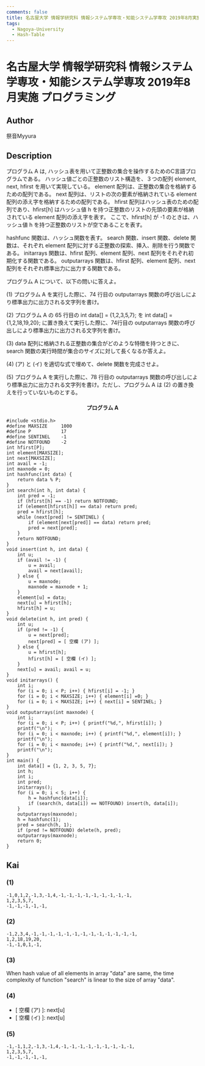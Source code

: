 ```yaml
---
comments: false
title: 名古屋大学 情報学研究科 情報システム学専攻・知能システム学専攻 2019年8月実施 プログラミング
tags:
  - Nagoya-University
  - Hash-Table
---
```

# 名古屋大学 情報学研究科 情報システム学専攻・知能システム学専攻 2019年8月実施 プログラミング

## **Author**
祭音Myyura

## **Description**
プログラム A は, ハッシュ表を用いて正整数の集合を操作するためのC言語プログラムである。
ハッシュ値ごとの正整数のリスト構造を、３つの配列 element, next, hfirst を用いて実現している。
element 配列は、正整数の集合を格納するための配列である。
next 配列は、リストの次の要素が格納されている element 配列の添え字を格納するための配列である。
hfirst 配列はハッシュ表のための配列であり、hfirst\[h\] はハッシュ値 h を持つ正整数のリストの先頭の要素が格納されている element 配列の添え字を表す。
ここで、hfirst\[h\] が -1 のときは、ハッシュ値 h を持つ正整数のリストが空であることを表す。

hashfunc 関数は、ハッシュ関数を表す。
search 関数、insert 関数、delete 関数は、それぞれ element 配列に対する正整数の探索、挿入、削除を行う関数である。
initarrays 関数は、hfirst 配列、element 配列、next 配列をそれぞれ初期化する関数である。
outputarrays 関数は、hfirst 配列、element 配列、next 配列をそれぞれ標準出力に出力する関数である。

プログラム A について、以下の問いに答えよ。

(1) プログラム A を実行した際に、74 行目の outputarrays 関数の呼び出しにより標準出力に出力される文字列を書け。

(2) プログラム A の 65 行目の int data[] = {1,2,3,5,7}; を int data[] = {1,2,18,19,20}; に置き換えて実行した際に、74行目の outputarrays 関数の呼び出しにより標準出力に出力される文字列を書け。

(3) data 配列に格納される正整数の集合がどのような特徴を持つときに、search 関数の実行時間が集合のサイズに対して長くなるか答えよ。

(4) (ア) と (イ) を適切な式で埋めて、delete 関数を完成させよ。

(5) プログラム A を実行した際に、78 行目の outputarrays 関数の呼び出しにより標準出力に出力される文字列を書け。ただし、プログラム A は (2) の置き換えを行っていないものとする。

#### <center> プログラム A
```text
#include <stdio.h>
#define MAXSIZE     1000
#define P           17
#define SENTINEL    -1
#define NOTFOUND    -2
int hfirst[P];
int element[MAXSIZE];
int next[MAXSIZE];
int avail = -1;
int maxnode = 0;
int hashfunc(int data) {
    return data % P;
}
int search(int h, int data) {
    int pred = -1;
    if (hfirst[h] == -1) return NOTFOUND;
    if (element[hfirst[h]] == data) return pred;
    pred = hfirst[h];
    while (next[pred] != SENTINEL) {
        if (element[next[pred]] == data) return pred;
        pred = next[pred];
    }
    return NOTFOUND;
}
void insert(int h, int data) {
    int u;
    if (avail != -1) {
        u = avail;
        avail = next[avail];
    } else {
        u = maxnode;
        maxnode = maxnode + 1;
    }
    element[u] = data;
    next[u] = hfirst[h];
    hfirst[h] = u;
}
void delete(int h, int pred) {
    int u;
    if (pred != -1) {
        u = next[pred];
        next[pred] = [ 空欄 (ア) ];
    } else {
        u = hfirst[h];
        hfirst[h] = [ 空欄 (イ) ];
    }
    next[u] = avail; avail = u;
}
void initarrays() {
    int i;
    for (i = 0; i < P; i++) { hfirst[i] = -1; }
    for (i = 0; i < MAXSIZE; i++) { element[i] =0; }
    for (i = 0; i < MAXSIZE; i++) { next[i] = SENTINEL; }
}
void outputarrays(int maxnode) {
    int i;
    for (i = 0; i < P; i++) { printf("%d,", hfirst[i]); }
    printf("\n");
    for (i = 0; i < maxnode; i++) { printf("%d,", element[i]); }
    printf("\n");
    for (i = 0; i < maxnode; i++) { printf("%d,", next[i]); }
    printf("\n");
}
int main() {
    int data[] = {1, 2, 3, 5, 7};
    int h;
    int i;
    int pred;
    initarrays();
    for (i = 0; i < 5; i++) {
        h = hashfunc(data[i]);
        if (search(h, data[i]) == NOTFOUND) insert(h, data[i]);
    }
    outputarrays(maxnode);
    h = hashfunc(1);
    pred = search(h, 1);
    if (pred != NOTFOUND) delete(h, pred);
    outputarrays(maxnode);
    return 0;
}
```

## **Kai**
### (1)
```text
-1,0,1,2,-1,3,-1,4,-1,-1,-1,-1,-1,-1,-1,-1,-1,
1,2,3,5,7,
-1,-1,-1,-1,-1,
```

### (2)
```text
-1,2,3,4,-1,-1,-1,-1,-1,-1,-1,-1,-1,-1,-1,-1,-1,
1,2,18,19,20,
-1,-1,0,1,-1,
```

### (3)
When hash value of all elements in array "data" are same, the time complexity of function "search" is linear to the size of array "data".

### (4)
- \[ 空欄 (ア) \]: next[u]
- \[ 空欄 (イ) \]: next[u]

### (5)
```text
-1,-1,1,2,-1,3,-1,4,-1,-1,-1,-1,-1,-1,-1,-1,-1,
1,2,3,5,7,
-1,-1,-1,-1,-1,
```